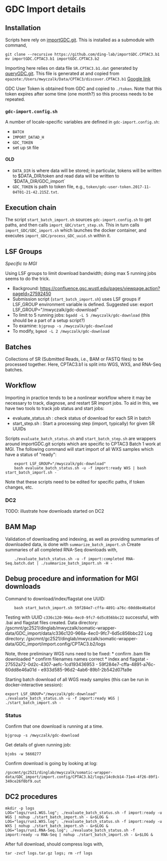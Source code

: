 # GDC Import details
## Installation

Scripts here rely on [importGDC.git](/gscuser/mwyczalk/src/importGDC). This is installed as a submodule with command,
```
git clone --recursive https://github.com/ding-lab/importGDC.CPTAC3.b1
mv importGDC.CPTAC3.b1 importGDC.CPTAC3.b2
```

Importing here relies on data file `SR.CPTAC3.b1.dat` generated by [queryGDC.git](https://github.com/ding-lab/queryGDC).  This file is generated at and copied
from `epazote:/Users/mwyczalk/Data/CPTAC3/discover.CPTAC3.b1` 
[Google link](https://drive.google.com/open?id=1-GBKph16nUPtJ0LIMXQgfHqulMEcaA01)

GDC User Token is obtained from GDC and copied to `./token`.
Note that this token expires after some time (one month?) so this process needs to be repeated.  

### `gdc-import.config.sh`
A number of locale-specific variables are defined in `gdc-import.config.sh`:

* `BATCH`
* `IMPORT_DATAD_H`
* `GDC_TOKEN`
* set up `SR` file

#### OLD 

* `DATA_DIR` is where data will be stored; in particular, tokens will be written to $DATA_DIR/token and read data will be written to `$DATA_DIR/GDC_import` 
* `GDC_TOKEN` is path to token file, e.g., `token/gdc-user-token.2017-11-04T01-21-42.215Z.txt`.


## Execution chain

The script `start_batch_import.sh` sources `gdc-import.config.sh` to get paths, and then calls `import_GDC/start_step.sh`.
This in turn calls `import_GDC/GDC_import.sh` which launches the docker container, and executes `import_GDC/process_GDC_uuid.sh` within it.

## LSF Groups

*Specific to MGI*

Using LSF groups to limit download bandwidth; doing max 5 running jobs seems to do the trick.
* Background: https://confluence.gsc.wustl.edu/pages/viewpage.action?pageId=27592450
* Submission script (`start_batch_import.sh`) uses LSF groups if LSF_GROUP environment variable is defined.  Suggested use:
    export LSF_GROUP="/mwyczalk/gdc-download"
* To limit to 5 running jobs: `bgadd -L 5 /mwyczalk/gdc-download`  (this should be a part of a setup script?)
* To examine: `bjgroup -s /mwyczalk/gdc-download`
* To modify, `bgmod -L 2 /mwyczalk/gdc-download`

## Batches

Collections of SR (Submitted Reads, i.e., BAM or FASTQ files) to be processed together.  Here, CPTAC3.b1 is split
into WGS, WXS, and RNA-Seq batches.

## Workflow

Importing in practice tends to be a nonlinear workflow where it may be necessary to track, diagnose, and restart SR import jobs.
To aid in this, we have two tools to track job status and start jobs:
* evaluate_status.sh : check status of download for each SR in batch
* start_step.sh : Start a processing step (import, typically) for given SR UUIDs

Scripts `evaluate_batch_status.sh` and `start_batch_step.sh` are wrappers around importGDC.git scripts which are specific to CPTAC3 Batch 1 work at MGI.
The following command will start import of all WXS samples which have a status of "ready":
```
    export LSF_GROUP="/mwyczalk/gdc-download"
    bash evaluate_batch_status.sh -u -f import:ready WXS | bash start_batch_import.sh -
```
Note that these scripts need to be edited for specific paths, if token changes, etc.

### DC2
TODO: illustrate how downloads started on DC2


## BAM Map

Validation of downloading and indexing, as well as providing summaries of downloaded data, is done with `summarize_batch_import.sh`
Create summaries of all completed RNA-Seq downloads with,
```
    ./evaluate_batch_status.sh -u -f import:completed RNA-Seq.batch.dat | ./summarize_batch_import.sh -H -

```


## Debug procedure and information for MGI downloads

Command to download/index/flagstat one UUID:
```
    bash start_batch_import.sh 59f284e7-cffa-4891-a76c-60dd8e46a01d
```

Testing with UUID `c336c120-966a-4ec0-9fc7-6d5c856bbc22` successful, with .bai and flagstat files created.  Data directory:
    /gscmnt/gc2521/dinglab/mwyczalk/somatic-wrapper-data/GDC_import/data/c336c120-966a-4ec0-9fc7-6d5c856bbc22
Log directory:
    /gscmnt/gc2521/dinglab/mwyczalk/somatic-wrapper-data/GDC_import/import.config/CPTAC3.b2/logs

Note, three preliminary WGS runs need to be fixed:
    * confirm .bam file downloaded
    * confirm filenames names correct
    * index and flagstat
    - 27552a72-0d2c-4307-aefc-1cd193436953
    - 59f284e7-cffa-4891-a76c-60dd8e46a01d
    - e933d585-96d2-4ab6-89b1-2b542d07fa9e


Starting batch download of all WGS ready samples (this can be run in docker-interactive session):
```
export LSF_GROUP="/mwyczalk/gdc-download"
./evaluate_batch_status.sh -u -f import:ready WGS | ./start_batch_import.sh -
```

### Status

Confirm that one download is running at a time.
```
bjgroup -s /mwyczalk/gdc-download
```

Get details of given running job:
```
bjobs -w 5660277
```

Confirm download is going by looking at log:
```
/gscmnt/gc2521/dinglab/mwyczalk/somatic-wrapper-data/GDC_import/import.config/CPTAC3.b2/logs/14c0cb14-71e4-4f26-89f1-349ce26f0bf9.out
```

## DC2 procedures

```
mkdir -p logs
LOG="logs/run1.WGS.log"; ./evaluate_batch_status.sh -f import:ready -u WGS | nohup ./start_batch_import.sh - &>$LOG &
LOG="logs/run1.WXS.log"; ./evaluate_batch_status.sh -f import:ready -u WXS | nohup ./start_batch_import.sh - &>$LOG &
LOG="logs/run1.RNA-Seq.log"; ./evaluate_batch_status.sh -f import:ready -u RNA-Seq | nohup ./start_batch_import.sh - &>$LOG &
```

After full download, should compress logs with,
```
tar -zvcf logs.tar.gz logs; rm -rf logs
```
